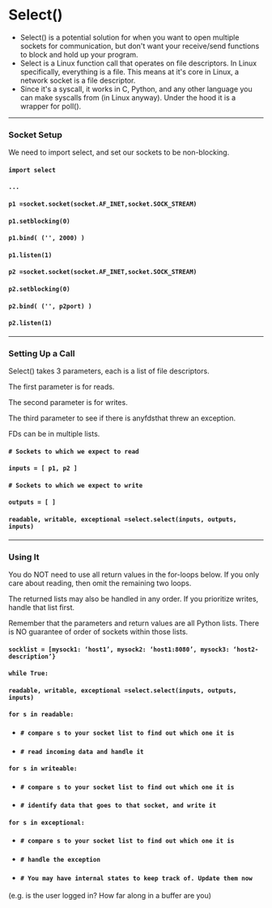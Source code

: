 # Select\(\)

* Select\(\) is a potential solution for when you want to open multiple sockets for communication, but don't want your receive/send functions to block and hold up your program.
* Select is a Linux function call that operates on file descriptors. In Linux specifically, everything is a file. This means at it's core in Linux, a network socket is a file descriptor.
* Since it's a syscall, it works in C, Python, and any other language you can make syscalls from \(in Linux anyway\). Under the hood it is a wrapper for poll\(\).

---

### Socket Setup

We need to import select, and set our sockets to be non-blocking.

#### `import select`

#### `...`

#### `p1 =socket.socket(socket.AF_INET,socket.SOCK_STREAM)`

#### `p1.setblocking(0)`

#### `p1.bind( ('', 2000) )`

#### `p1.listen(1)`

#### `p2 =socket.socket(socket.AF_INET,socket.SOCK_STREAM)`

#### `p2.setblocking(0)`

#### `p2.bind( ('', p2port) )`

#### `p2.listen(1)`

---

### Setting Up a Call

Select\(\) takes 3 parameters, each is a list of file descriptors.

The first parameter is for reads.

The second parameter is for writes.

The third parameter to see if there is anyfdsthat threw an exception.

FDs can be in multiple lists.

#### `# Sockets to which we expect to read`

#### `inputs = [ p1, p2 ]`

#### 

#### `# Sockets to which we expect to write`

#### `outputs = [ ]`

#### `readable, writable, exceptional =select.select(inputs, outputs, inputs)`

---

### Using It

You do NOT need to use all return values in the for-loops below. If you only care about reading, then omit the remaining two loops.

The returned lists may also be handled in any order. If you prioritize writes, handle that list first.

Remember that the parameters and return values are all Python lists. There is NO guarantee of order of sockets within those lists.

#### `socklist = [mysock1: ‘host1’, mysock2: ‘host1:8080’, mysock3: ‘host2-description’}`



#### `while True:`

#### `readable, writable, exceptional =select.select(inputs, outputs, inputs)`

#### `for s in readable:`

* #### `# compare s to your socket list to find out which one it is`
* #### `# read incoming data and handle it`

#### `for s in writeable:`

* #### `# compare s to your socket list to find out which one it is`
* #### `# identify data that goes to that socket, and write it`

#### `for s in exceptional:`

* #### `# compare s to your socket list to find out which one it is`
* #### `# handle the exception`
* #### `# You may have internal states to keep track of. Update them now`

\(e.g. is the user logged in? How far along in a buffer are you\)

